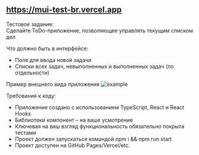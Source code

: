 ## https://mui-test-br.vercel.app

Тестовое задание:
<br>
Сделайте ToDo-приложение, позволяющее управлять текущим списком дел

Что должно быть в интерфейсе:
- Поле для ввода новой задачи
- Списки всех задач, невыполненных и выполненных задач (по отдельности)

Пример внешнего вида приложения
![example](https://github.com/user-attachments/assets/22128a54-b954-45ce-8cb8-46c3b7b14581)

Требования к коду:
- Приложение создано с использованием TypeScript, React и React Hooks
- Библиотеки компонент – на ваше усмотрение
- Ключевая на ваш взгляд функциональность обязательно покрыта тестами
- Проект должен запускаться командой npm i && npm run start
- Проект доступен на GitHub Pages/Vercel/etc.
